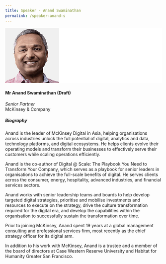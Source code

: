 ```yaml
---
title: Speaker - Anand Swaminathan
permalink: /speaker-anand-s
---
```


![Anand Swaminathan](/images/speakers/Anand-S.jpg)

#### **Mr Anand Swaminathan (Draft)**

*Senior Partner*  
McKinsey & Company

##### **Biography**

Anand is the leader of McKinsey Digital in Asia, helping organisations across industries unlock the full potential of digital, analytics and data, technology platforms, and digital ecosystems.  He helps clients evolve their operating models and transform their businesses to effectively serve their customers while scaling operations efficiently.

Anand is the co-author of Digital @ Scale: The Playbook You Need to Transform Your Company, which serves as a playbook for senior leaders in organisations to achieve the full-scale benefits of digital.  He serves clients across the consumer, energy, hospitality, advanced industries, and financial services sectors.

Anand works with senior leadership teams and boards to help develop targeted digital strategies, prioritise and mobilise investments and resources to execute on the strategy, drive the culture transformation required for the digital era, and develop the capabilities within the organisation to successfully sustain the transformation over time.

Prior to joining McKinsey, Anand spent 19 years at a global management consulting and professional services firm, most recently as the chief strategy officer for its digital arm.

In addition to his work with McKinsey, Anand is a trustee and a member of the board of directors at Case Western Reserve University and Habitat for Humanity Greater San Francisco.